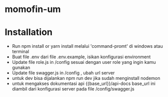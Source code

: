 # momofin-um    

# Installation
* Run npm install or yarn install melalui 'command-promt' di windows atau terminal
* Buat file .env dari file .env.example, isikan konfigurasi environment 
* Update file role.js in /config sesuai dengan user role yang ingin kamu gunakan
* Update file swagger.js in /config , ubah url server 
* untuk dev bisa dijalankan
    npm run dev jika sudah menginstall nodemon
* untuk mengakses dokumentasi api 
    {{base_url}}/api-docs
    base_url ini diambil dari konfigurasi server pada file /config/swagger.js
